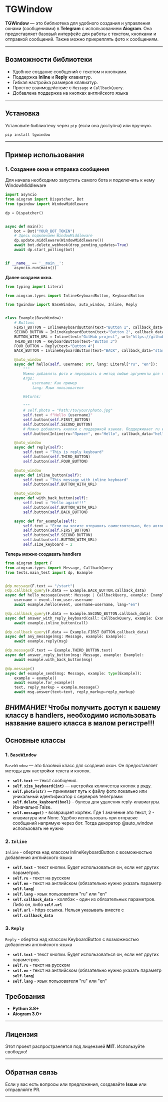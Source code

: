 # TGWindow

**TGWindow** — это библиотека для удобного создания и управления окнами (сообщениями) в **Telegram** с использованием **Aiogram**. Она предоставляет базовый интерфейс для работы с текстом, кнопками и отправкой сообщений. Также можно прикреплять фото к сообщениям.

---

## Возможности библиотеки
- Удобное создание сообщений с текстом и кнопками.
- Поддержка **Inline** и **Reply** клавиатур.
- Гибкая настройка размеров клавиатур.
- Простое взаимодействие с `Message` и `CallbackQuery`.
- Добавлена поддержка на кнопках английского языка

---

## Установка

Установите библиотеку через `pip` (если она доступна) или вручную.

```bash
pip install tgwindow
```

---

## Пример использования

### 1. **Создание окна и отправка сообщения**

Для начала необходимо запустить самого бота и подключить к нему WindowMiddleware

```python
import asyncio
from aiogram import Dispatcher, Bot
from tgwindow import WindowMiddleware

dp = Dispatcher()


async def main():
    bot = Bot("YOUR_BOT_TOKEN")
    # Здесь подключаем WindowMiddleware
    dp.update.middleware(WindowMiddleware())
    await bot.delete_webhook(drop_pending_updates=True)
    await dp.start_polling(bot)


if __name__ == '__main__':
    asyncio.run(main())

```
**Далее создаем окна.**

```python
from typing import Literal

from aiogram.types import InlineKeyboardButton, KeyboardButton

from tgwindow import BaseWindow, auto_window, Inline, Reply


class Example(BaseWindow):
    # Buttons
    FIRST_BUTTON = InlineKeyboardButton(text="Button 1", callback_data="button_1")
    SECOND_BUTTON = InlineKeyboardButton(text="Button 2", callback_data="button_2")
    BUTTON_WITH_URL = Inline(text="GitHub project", url="https://github.com/belyankiss/tgwindow")
    THIRD_BUTTON = KeyboardButton(text="Button 3")
    FOUR_BUTTON = Reply(text="Button 4")
    BACK_BUTTON = InlineKeyboardButton(text="BACK", callback_data="start")

    @auto_window
    async def hello(self, username: str, lang: Literal["ru", "en"]):
        """
        Можно добавлять фото и передавать в метод любые аргументы для приятной работы!!!
        Args:
            username: Как пример
            lang: Язык пользователя

        Returns:

        """
        # self.photo = "Path:/to/your/photo.jpg"
        self.text = f"Hello {username}"
        self.button(self.FIRST_BUTTON)
        self.button(self.SECOND_BUTTON)
        # Можно добавлять кнопки с поддержкой языков. Поддерживает ru и en
        self.button(Inline(ru="Привет", en="Hello", callback_data="hello_data", lang=lang))

    @auto_window
    async def reply(self):
        self.text = "This is reply keyboard"
        self.button(self.THIRD_BUTTON)
        self.button(self.FOUR_BUTTON)

    @auto_window
    async def inline_button(self):
        self.text = "This message with inline keyboard"
        self.button(self.BUTTON_WITH_URL)

    @auto_window
    async def with_back_button(self):
        self.text = "Hello again!!!"
        self.button(self.BUTTON_WITH_URL)
        self.button(self.BACK_BUTTON)

    async def for_example(self):
        self.text = "Если вы хотите отправить самостоятельно, без автоотправки!"
        self.button(self.FIRST_BUTTON)
        self.button(self.SECOND_BUTTON)
        self.button(self.BUTTON_WITH_URL)
        self.size_keyboard = 2

```
**Теперь можно создавать handlers**
```python
from aiogram import F
from aiogram.types import Message, CallbackQuery
from tests.main_test import dp, Example


@dp.message(F.text == "/start")
@dp.callback_query(F.data == Example.BACK_BUTTON.callback_data)
async def hello_message(event: Message | CallbackQuery, example: Example):
    username = event.from_user.username
    await example.hello(event, username=username, lang="en")

@dp.callback_query(F.data == Example.SECOND_BUTTON.callback_data)
async def answer_with_reply_keyboard(call: CallbackQuery, example: Example):
    await example.inline_button(call)

@dp.callback_query(F.data == Example.FIRST_BUTTON.callback_data)
async def any_message(msg: Message, example: Example):
    await example.reply(msg)

@dp.message(F.text == Example.THIRD_BUTTON.text)
async def answer_reply_button(msg: Message, example: Example):
    await example.with_back_button(msg)

@dp.message()
async def example_send(msg: Message, example: type[Example]):
    example = example()
    await example.for_example()
    text, reply_markup = example.message()
    await msg.answer(text=text, reply_markup=reply_markup)
```
*ВНИМАНИЕ!* Чтобы получить доступ к вашему классу в handlers, необходимо использовать название вашего класса в малом регистре!!!
---



## Основные классы

### 1. **`BaseWindow`**
`BaseWindow` — это базовый класс для создания окон. Он предоставляет методы для настройки текста и кнопок.

- **`self.text`** — текст сообщения.
- **`self.size_keyboard(int)`** — настройка количества кнопок в ряду.
- **`self.photo(str)`** — принимает путь к файлу фото локально или уникальный идентификатор с серверов телеграмм
- **`self.delete_keyboard(bool)`** - булева для удаления reply-клавиатуры. Изначально False.
- **`self.message()`** - возвращает кортеж. Где 1 значение это текст, 2 - клавиатура или None. Удобно использовать при отправке сообщений напрямую через бот. Тогда декоратор @auto_window использовать не нужно

### 2. **`Inline`**
`Inline` - обертка над классом InlineKeyboardButton с возможностью добавления английского языка
- **`self.text`** - текст кнопки. Будет использоваться он, если нет других параметров.
- **`self.ru`** - текст на русском
- **`self.en`** - текст на английском (обязательно нужно указать параметр **`self.lang`**)
- **`self.lang`** - язык пользователя "ru" или "en"
- **`self.callback_data`** - коллбэк - один из обязательных параметров. Либо он, либо **`self.url`**
- **`self.url`** - https ссылка. Нельзя указывать вместе с **`self.callback_data`**

### 3. **`Reply`**
`Reply` - обертка над классом KeyboardButton с возможностью добавления английского языка
- **`self.text`** - текст кнопки. Будет использоваться он, если нет других параметров.
- **`self.ru`** - текст на русском
- **`self.en`** - текст на английском (обязательно нужно указать параметр **`self.lang`**)
- **`self.lang`** - язык пользователя "ru" или "en"



## Требования
- **Python 3.8+**
- **Aiogram 3.0+**

---

## Лицензия
Этот проект распространяется под лицензией **MIT**. Используйте свободно!

---

## Обратная связь
Если у вас есть вопросы или предложения, создавайте **Issue** или отправляйте PR.

---
